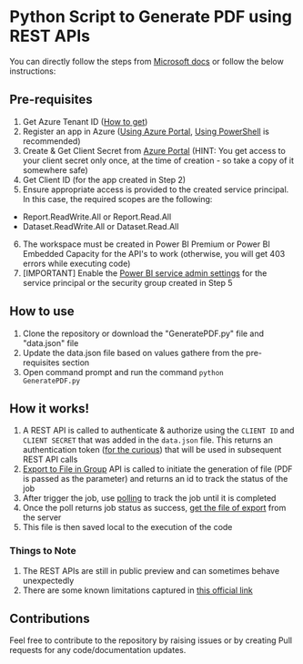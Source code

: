 # Python Script to Generate PDF using REST APIs

You can directly follow the steps from [Microsoft docs](https://docs.microsoft.com/en-us/power-bi/developer/embedded/embed-service-principal) or follow the below instructions:

## Pre-requisites
1. Get Azure Tenant ID ([How to get](https://docs.microsoft.com/en-us/azure/active-directory/fundamentals/active-directory-how-to-find-tenant))
2. Register an app in Azure ([Using Azure Portal](https://docs.microsoft.com/en-us/azure/active-directory/develop/quickstart-register-app), [Using PowerShell](https://docs.microsoft.com/en-us/power-bi/developer/embedded/embed-service-principal#creating-an-azure-ad-app-using-powershell) is recommended)
3. Create & Get Client Secret from [Azure Portal](https://docs.microsoft.com/en-us/azure/active-directory/develop/howto-create-service-principal-portal#option-2-create-a-new-application-secret) (HINT: You get access to your client secret only once, at the time of creation - so take a copy of it somewhere safe)
4. Get Client ID (for the app created in Step 2)
5. Ensure appropriate access is provided to the created service principal. In this case, the required scopes are the following:
- Report.ReadWrite.All or Report.Read.All
- Dataset.ReadWrite.All or Dataset.Read.All
6. The workspace must be created in Power BI Premium or Power BI Embedded Capacity for the API's to work (otherwise, you will get 403 errors while executing code)
7. [IMPORTANT] Enable the [Power BI service admin settings](https://docs.microsoft.com/en-us/power-bi/developer/embedded/embed-service-principal#step-3---enable-the-power-bi-service-admin-settings) for the service principal or the security group created in Step 5

## How to use
1. Clone the repository or download the "GeneratePDF.py" file and "data.json" file
2. Update the data.json file based on values gathere from the pre-requisites section
3. Open command prompt and run the command <code>python GeneratePDF.py</code>

## How it works!
1. A REST API is called to authenticate & authorize using the <code>CLIENT ID</code> and <code>CLIENT SECRET</code> that was added in the <code>data.json</code> file. This returns an authentication token ([for the curious](https://docs.microsoft.com/en-us/azure/architecture/multitenant-identity/client-assertion)) that will be used in subsequent REST API calls
2. [Export to File in Group](https://docs.microsoft.com/en-us/rest/api/power-bi/reports/exporttofileingroup) API is called to initiate the generation of file (PDF is passed as the parameter) and returns an id to track the status of the job
3. After trigger the job, use [polling](https://docs.microsoft.com/en-us/rest/api/power-bi/reports/getexporttofilestatus) to track the job until it is completed
4. Once the poll returns job status as success, [get the file of export](https://docs.microsoft.com/en-us/rest/api/power-bi/reports/getfileofexporttofile) from the server
5. This file is then saved local to the execution of the code

### Things to Note
1. The REST APIs are still in public preview and can sometimes behave unexpectedly
2. There are some known limitations captured in [this official link](https://docs.microsoft.com/en-us/power-bi/developer/embedded/export-to#limitations)

## Contributions
Feel free to contribute to the repository by raising issues or by creating Pull requests for any code/documentation updates.
